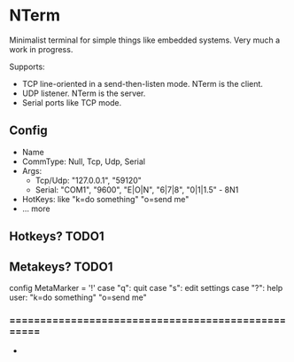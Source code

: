 # NTerm

Minimalist terminal for simple things like embedded systems.
Very much a work in progress.

Supports:
- TCP line-oriented in a send-then-listen mode. NTerm is the client.
- UDP listener. NTerm is the server.
- Serial ports like TCP mode.

## Config

- Name
- CommType: Null, Tcp, Udp, Serial
- Args:
  - Tcp/Udp: "127.0.0.1", "59120"
  - Serial: "COM1", "9600", "E|O|N", "6|7|8", "0|1|1.5"  - 8N1
- HotKeys: like "k=do something"  "o=send me"
- ... more

## Hotkeys? TODO1



## Metakeys? TODO1

config MetaMarker = '!'
case "q":  quit
case "s":  edit settings
case "?":  help
user: "k=do something"  "o=send me"



### ==================================================

- 


